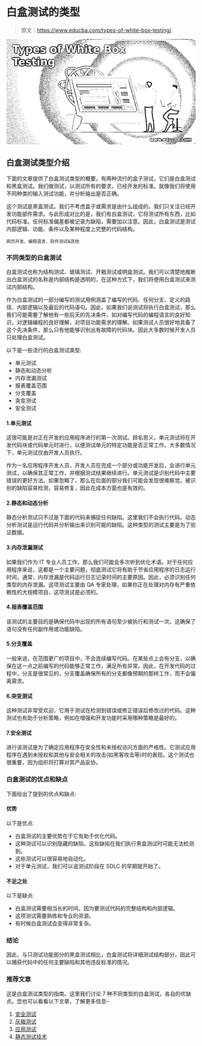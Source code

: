 # 白盒测试的类型

> 原文：<https://www.educba.com/types-of-white-box-testing/>

![Types of White Box Testing](img/fe6350cdd161b05217b5424afa7a7f99.png)



## 白盒测试类型介绍

下面的文章提供了白盒测试类型的概要。有两种流行的盒子测试，它们是白盒测试和黑盒测试。我们做测试，以测试所有的要求，已经开发的标准。就像我们将使用不同种类的输入测试功能，并分析输出是否正确。

这个测试是黑盒测试。我们不考虑盒子或需求是由什么组成的。我们只关注已经开发功能部件需求。与此形成对比的是，我们有白盒测试，它将测试所有东西，比如代码标准。任何标准偏差都被记录为缺陷，需要加以注意。因此，白盒测试是测试内部逻辑、功能、条件以及某种程度上完整的代码结构。

<small>网页开发、编程语言、软件测试&其他</small>

### 不同类型的白盒测试

白盒测试也称为结构测试、玻璃测试、开箱测试或明盒测试。我们可以清楚地推断出白盒测试的名称是内部结构是透明的，在这种方式下，我们将使用白盒测试来测试内部结构。

作为白盒测试的一部分编写的测试用例涵盖了编写的代码、任何分支、定义的路径、内部逻辑以及最后的代码语句。因此，如果我们说测试将执行白盒测试，那么我们可能需要了解他有一些后天的先决条件，如对编写代码的编程语言的良好知识，对逻辑编程的良好理解，对项目功能需求的理解。如果测试人员很好地具备了这个先决条件，那么只有他能够识别出有故障的代码块。因此大多数时候开发人员只处理白盒测试。

以下是一些流行的白盒测试类型:

*   单元测试
*   静态和动态分析
*   内存泄漏测试
*   报表覆盖范围
*   分支覆盖
*   突变测试
*   安全测试

#### 1.单元测试

这很可能是对正在开发的应用程序进行的第一次测试。顾名思义，单元测试将在开发代码块或代码单元时进行，以便测试单元的特定功能是否正常工作。大多数情况下，单元测试仅由开发人员执行。

作为一名应用程序开发人员，开发人员在完成一个部分或功能开发后，会进行单元测试，以确保其正常工作，并根据测试结果继续进行。单元测试是识别代码中主要错误的更好方法。如果忽略了，那么在后面的部分我们可能会发现很难察觉。被识别的缺陷容易检测，容易修复，因此在成本方面也是有效的。

#### 2.静态和动态分析

静态分析测试只不过是下面的代码来捕捉任何缺陷。这里我们不会执行代码。动态分析测试是运行代码并分析输出来识别可能的缺陷。这种类型的测试主要是为了验证数据。

#### 3.内存泄漏测试

如果我们作为 IT 专业人员工作，那么我们可能会多次听到优化术语。对于任何应用程序来说，这都是一个主要问题，彻底测试它将有助于节省应用程序的日志运行时间。通常，内存泄漏是代码运行日志记录时间的主要原因。因此，必须识别任何类型的内存泄漏。这项测试主要由 QA 专家处理，如果你正在处理对内存有严重依赖性的大规模项目，这项测试是必须的。

#### 4.报表覆盖范围

该测试的主要目的是确保代码中出现的所有语句至少被执行和测试一次。这确保了语句没有任何副作用或功能缺陷。

#### 5.分支覆盖

一般来说，在范围更广的项目中，不会连续编写代码。在某些点上会有分支，以确保在这一点之前编写的代码能够正常工作，满足所有异常。因此，在开发代码的过程中，分支是很常见的，分支覆盖确保所有的分支都像预期的那样工作，而不会偏离需求。

#### 6.突变测试

这种测试非常受欢迎，它用于测试在检测到错误或修正错误后修改过的代码。这种测试也有助于分析策略，例如在增强和开发功能时采用哪种策略是最好的。

#### 7.安全测试

进行该测试是为了确定应用程序在安全性和未授权访问方面的严格性。它测试应用程序在遇到未授权和其他与安全相关的攻击(如黑客攻击等)时的表现。这个测试也很重要，因为组织将打算对其产品妥协。

### 白盒测试的优点和缺点

下面给出了提到的优点和缺点:

#### 优势

以下是优点:

*   白盒测试的主要优势在于它有助于优化代码。
*   这种测试可以识别隐藏的缺陷，这些缺陷在我们执行黑盒测试时可能无法检测到。
*   这些测试可以很容易地自动化。
*   对于单元测试，我们可以说测试阶段在 SDLC 的早期就开始了。

#### 不足之处

以下是缺点:

*   白盒测试需要相当长的时间，因为要测试代码的完整结构和内部逻辑。
*   这项测试需要熟练和专业的资源。
*   有时候白盒测试会变得非常复杂。

### 结论

因此，与只测试功能部分的黑盒测试相比，白盒测试将详细测试结构部分，因此可以捕获代码中的任何主要缺陷和其他违反标准的情况。

### 推荐文章

这是白盒测试类型的指南。这里我们讨论 7 种不同类型的白盒测试，各自的优缺点。您也可以看看以下文章，了解更多信息–

1.  [安全测试](https://www.educba.com/security-testing/)
2.  [灰箱测试](https://www.educba.com/grey-box-testing/)
3.  [应用测试](https://www.educba.com/application-testing/)
4.  [静态测试技术](https://www.educba.com/static-testing-techniques/)






